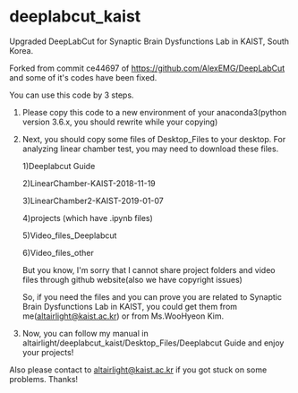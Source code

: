 # deeplabcut_kaist
Upgraded DeepLabCut for Synaptic Brain Dysfunctions Lab in KAIST, South Korea.

Forked from commit ce44697 of https://github.com/AlexEMG/DeepLabCut and some of it's codes have been fixed. 

You can use this code by 3 steps.

1. Please copy this code to a new environment of your anaconda3(python version 3.6.x, you should rewrite while your copying)

2. Next, you should copy some files of Desktop_Files to your desktop. For analyzing linear chamber test, you may need to download these files.

    1)Deeplabcut Guide

    2)LinearChamber-KAIST-2018-11-19
    
    3)LinearChamber2-KAIST-2019-01-07
    
    4)projects (which have .ipynb files)
    
    5)Video_files_Deeplabcut
    
    6)Video_files_other
    
    But you know, I'm sorry that I cannot share project folders and video files through github website(also we have copyright issues) 
    
    So, if you need the files and you can prove you are related to Synaptic Brain Dysfunctions Lab in KAIST, you could get them from me(altairlight@kaist.ac.kr) or from Ms.WooHyeon Kim.

3. Now, you can follow my manual in altairlight/deeplabcut_kaist/Desktop_Files/Deeplabcut Guide and enjoy your projects!

Also please contact to altairlight@kaist.ac.kr if you got stuck on some problems. Thanks!